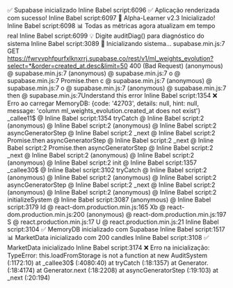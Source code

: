 ✅ Supabase inicializado
Inline Babel script:6096 ✅ Aplicação renderizada com sucesso!
Inline Babel script:6097 🎉 Alpha-Learner v2.3 Inicializado!
Inline Babel script:6098 📊 Todas as métricas agora atualizam em tempo real
Inline Babel script:6099 💡 Digite auditDiag() para diagnóstico do sistema
Inline Babel script:3089 🚀 Inicializando sistema...
supabase.min.js:7  GET https://fwrvvphfpurfxlknxrrj.supabase.co/rest/v1/ml_weights_evolution?select=*&order=created_at.desc&limit=50 400 (Bad Request)
(anonymous) @ supabase.min.js:7
(anonymous) @ supabase.min.js:7
o @ supabase.min.js:7
Promise.then
c @ supabase.min.js:7
(anonymous) @ supabase.min.js:7
o @ supabase.min.js:7
(anonymous) @ supabase.min.js:7
then @ supabase.min.js:7Understand this error
Inline Babel script:1354 ❌ Erro ao carregar MemoryDB: {code: '42703', details: null, hint: null, message: 'column ml_weights_evolution.created_at does not exist'}
_callee11$ @ Inline Babel script:1354
tryCatch @ Inline Babel script:2
(anonymous) @ Inline Babel script:2
(anonymous) @ Inline Babel script:2
asyncGeneratorStep @ Inline Babel script:2
_next @ Inline Babel script:2
Promise.then
asyncGeneratorStep @ Inline Babel script:2
_next @ Inline Babel script:2
Promise.then
asyncGeneratorStep @ Inline Babel script:2
_next @ Inline Babel script:2
(anonymous) @ Inline Babel script:2
(anonymous) @ Inline Babel script:2
init @ Inline Babel script:1357
_callee30$ @ Inline Babel script:3102
tryCatch @ Inline Babel script:2
(anonymous) @ Inline Babel script:2
(anonymous) @ Inline Babel script:2
asyncGeneratorStep @ Inline Babel script:2
_next @ Inline Babel script:2
(anonymous) @ Inline Babel script:2
(anonymous) @ Inline Babel script:2
initializeSystem @ Inline Babel script:3087
(anonymous) @ Inline Babel script:3179
Id @ react-dom.production.min.js:165
Xb @ react-dom.production.min.js:200
(anonymous) @ react-dom.production.min.js:197
S @ react.production.min.js:17
U @ react.production.min.js:21
Inline Babel script:3104 ✅ MemoryDB inicializado com Supabase
Inline Babel script:1517 📊 MarketData inicializado com 200 candles
Inline Babel script:3108 ✅ MarketData inicializado
Inline Babel script:3174 ❌ Erro na inicialização: TypeError: this.loadFromStorage is not a function
    at new AuditSystem (<anonymous>:1172:10)
    at _callee30$ (<anonymous>:4080:40)
    at tryCatch (<anonymous>:18:1357)
    at Generator.<anonymous> (<anonymous>:18:4174)
    at Generator.next (<anonymous>:18:2208)
    at asyncGeneratorStep (<anonymous>:19:103)
    at _next (<anonymous>:20:194)
